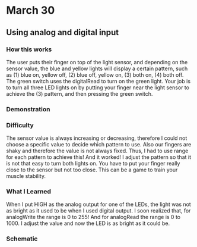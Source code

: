 # March 30
## Using analog and digital input 
### How this works 
The user puts their finger on top of the light sensor, and depending on the sensor value, the blue and yellow lights will display a certain pattern, such as (1) blue on, yellow off, (2) blue off, yellow on, (3) both on, (4) both off. The green switch uses the digitalRead to turn on the green light. Your job is to turn all three LED lights on by putting your finger near the light sensor to achieve  the (3) pattern, and then pressing the green switch. 
### Demonstration 

### Difficulty
The sensor value is always increasing or decreasing, therefore I could not choose a specific value to decide which pattern to use. Also our fingers are shaky and therefore the value is not always fixed. Thus, I had to use range for each pattern to achieve this! And it worked! I adjust the pattern so that it is not that easy to turn both lights on. You have to put your finger really close to the sensor but not too close. This can be a game to train your muscle stability. 

### What I Learned 
When I put HIGH as the analog output for one of the LEDs, the light was not as bright as it used to be when I used digital output. I soon realized that, for analogWrite the range is 0 to 255! And for analogRead the range is 0 to 1000. I adjust the value and now the LED is as bright as it could be. 

### Schematic 

